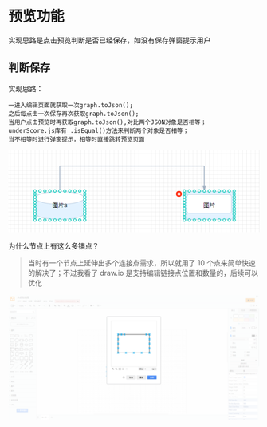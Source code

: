 <!--
 * @Description:
 * @Version: 2.0
 * @Author: yangsen
 * @Date: 2022-04-19 15:31:29
 * @LastEditors: yangsen
 * @LastEditTime: 2022-04-19 15:37:52
-->

# 预览功能

实现思路是点击预览判断是否已经保存，如没有保存弹窗提示用户

## 判断保存

实现思路：

    一进入编辑页面就获取一次graph.toJson();
    之后每点击一次保存再次获取graph.toJson();
    当用户点击预览时再获取graph.toJson(),对比两个JSON对象是否相等；
    underScore.js库有_.isEqual()方法来判断两个对象是否相等；
    当不相等时进行弹窗提示，相等时直接跳转预览页面

![1732523874430](image/editorReademe/1732523874430.png)

为什么节点上有这么多锚点？

> 当时有一个节点上延伸出多个连接点需求，所以就用了 10 个点来简单快速的解决了；不过我看了 draw.io 是支持编辑链接点位置和数量的，后续可以优化

![1732526811218](image/editorReademe/1732526811218.png)
